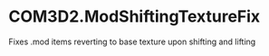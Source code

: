 # COM3D2.ModShiftingTextureFix
Fixes .mod items reverting to base texture upon shifting and lifting
